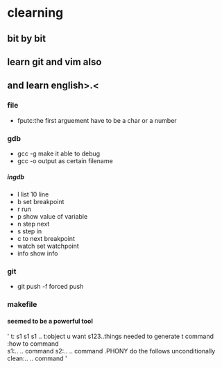 # clearning 
## bit by bit
## learn git and vim also
## and learn english>.<
### file
* fputc:the first arguement have to be a char or a number
### gdb 
* gcc -g make it able to debug
* gcc -o output as certain filename
##### ingdb
* l	list 10 line
* b	set breakpoint
* r	run
* p	show value of variable
* n	step next
* s	step in
* c	to next breakpoint
* watch set watchpoint
* info show info
### git 
* git push -f forced push
### makefile
#### seemed to be a powerful tool
' t: s1 s1 s1 ..	t:object u want s123..things needed to generate t	 command :how to
<tab>command	
s1:.. ..
<tab>command
s2:.. ..
<tab>command
.PHONY		do the follows unconditionally	
clean:.. ..
<tab>command
'
